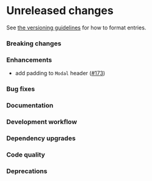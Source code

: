 # Unreleased changes

See [the versioning guidelines](VERSIONING.md) for how to format entries.

### Breaking changes

### Enhancements

-   add padding to `Modal` header ([#173](https://github.com/FieldLevel/FieldLevelPlaybook/pull/173))

### Bug fixes

### Documentation

### Development workflow

### Dependency upgrades

### Code quality

### Deprecations
